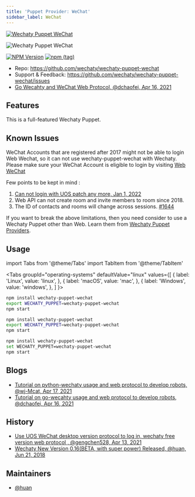 ```yaml
---
title: 'Puppet Provider: WeChat'
sidebar_label: WeChat
---
```


[![Wechaty Puppet WeChat](https://img.shields.io/badge/Puppet-WeChat-blueviolet)](wechat)

![Wechaty Puppet WeChat](https://raw.githubusercontent.com/wechaty/wechaty-puppet-wechat/HEAD/docs/images/wechaty-puppet-wechat.png)

[![NPM Version](https://badge.fury.io/js/wechaty-puppet-wechat.svg)](https://badge.fury.io/js/wechaty-puppet-wechat)
[![npm (tag)](https://img.shields.io/npm/v/wechaty-puppet-wechat/next.svg)](https://www.npmjs.com/package/wechaty-puppet-wechat?activeTab=versions)

- Repo: <https://github.com/wechaty/wechaty-puppet-wechat>
- Support & Feedback: <https://github.com/wechaty/wechaty-puppet-wechat/issues>
- [Go Wecahty and WeChat Web Protocol, @dchaofei, Apr 16, 2021](https://wechaty.js.org/2021/04/16/go-wechaty-use-web/)

## Features

This is a full-featured Wechaty Puppet.

## Known Issues

WeChat Accounts that are registered after 2017 might not be able to login Web Wechat, so it can not use wechaty-puppet-wechat with Wechaty. Please make sure your WeChat Account is eligible to login by visiting [Web WeChat](https://web.wechat.com)

Few points to be kept in mind :

1. [Can not login with UOS patch any more, Jan 1, 2022](https://github.com/wechaty/puppet-wechat/issues/192)
1. Web API can not create room and invite members to room since 2018.
1. The ID of contacts and rooms will change across sessions. [#1644](https://github.com/wechaty/wechaty/issues/1644)

If you want to break the above limitations, then you need consider to use a Wechaty Puppet other than Web. Learn them from [Wechaty Puppet Providers](puppet-providers/overview.mdx).

## Usage

<!-- MDX import -->
import Tabs from '@theme/Tabs'
import TabItem from '@theme/TabItem'

<Tabs
  groupId="operating-systems"
  defaultValue="linux"
  values={[
    { label: 'Linux',   value: 'linux', },
    { label: 'macOS',   value: 'mac', },
    { label: 'Windows', value: 'windows', },
  ]
}>

<TabItem value="linux">

```sh
npm install wechaty-puppet-wechat
export WECHATY_PUPPET=wechaty-puppet-wechat
npm start
```

</TabItem>
<TabItem value="mac">

```sh
npm install wechaty-puppet-wechat
export WECHATY_PUPPET=wechaty-puppet-wechat
npm start
```

</TabItem>
<TabItem value="windows">

```sh
npm install wechaty-puppet-wechat
set WECHATY_PUPPET=wechaty-puppet-wechat
npm start
```

</TabItem>
</Tabs>

## Blogs

- [Tutorial on python-wechaty usage and web protocol to develop robots, @wj-Mcat, Apr 17, 2021](https://wechaty.js.org/2021/04/17/python-wechaty-use-web/)
- [Tutorial on go-wecahty usage and web protocol to develop robots, @dchaofei, Apr 16, 2021](https://wechaty.js.org/2021/04/16/go-wechaty-use-web/)

## History

- [Use UOS WeChat desktop version protocol to log in, wechaty free version web protocol , @gengchen528, Apr 13, 2021](https://wechaty.js.org/2021/04/13/wechaty-uos-web/)
- [Wechaty New Version 0.16(BETA, with super power) Released, @huan, Jun 21, 2018](https://wechaty.js.org/2018/06/21/wechaty-new-release-version-0.16/)

## Maintainers

- [@huan](https://wechaty.js.org/contributors/huan)
